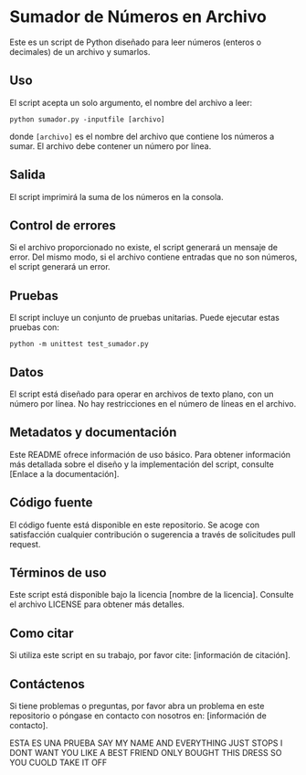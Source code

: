 # Sumador de Números en Archivo

Este es un script de Python diseñado para leer números (enteros o decimales) de un archivo y sumarlos.

## Uso

El script acepta un solo argumento, el nombre del archivo a leer:

```
python sumador.py -inputfile [archivo]
```

donde `[archivo]` es el nombre del archivo que contiene los números a sumar. El archivo debe contener un número por línea.

## Salida

El script imprimirá la suma de los números en la consola. 

## Control de errores

Si el archivo proporcionado no existe, el script generará un mensaje de error. Del mismo modo, si el archivo contiene entradas que no son números, el script generará un error.

## Pruebas

El script incluye un conjunto de pruebas unitarias. Puede ejecutar estas pruebas con:

```
python -m unittest test_sumador.py
```

## Datos

El script está diseñado para operar en archivos de texto plano, con un número por línea. No hay restricciones en el número de líneas en el archivo.

## Metadatos y documentación

Este README ofrece información de uso básico. Para obtener información más detallada sobre el diseño y la implementación del script, consulte [Enlace a la documentación].

## Código fuente

El código fuente está disponible en este repositorio. Se acoge con satisfacción cualquier contribución o sugerencia a través de solicitudes pull request.

## Términos de uso

Este script está disponible bajo la licencia [nombre de la licencia]. Consulte el archivo LICENSE para obtener más detalles.

## Como citar

Si utiliza este script en su trabajo, por favor cite: [información de citación].

## Contáctenos

Si tiene problemas o preguntas, por favor abra un problema en este repositorio o póngase en contacto con nosotros en: [información de contacto].




ESTA ES UNA PRUEBA
SAY MY NAME AND EVERYTHING JUST STOPS
I DONT WANT YOU LIKE A BEST FRIEND
ONLY BOUGHT THIS DRESS
SO YOU CUOLD TAKE IT OFF
